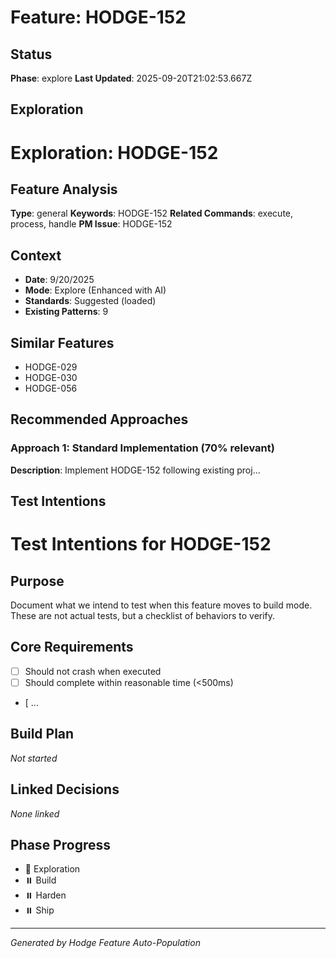 # Feature: HODGE-152

## Status
**Phase**: explore
**Last Updated**: 2025-09-20T21:02:53.667Z

## Exploration
# Exploration: HODGE-152

## Feature Analysis
**Type**: general
**Keywords**: HODGE-152
**Related Commands**: execute, process, handle
**PM Issue**: HODGE-152

## Context
- **Date**: 9/20/2025
- **Mode**: Explore (Enhanced with AI)
- **Standards**: Suggested (loaded)
- **Existing Patterns**: 9


## Similar Features
- HODGE-029
- HODGE-030
- HODGE-056




## Recommended Approaches


### Approach 1: Standard Implementation (70% relevant)
**Description**: Implement HODGE-152 following existing proj...

## Test Intentions
# Test Intentions for HODGE-152

## Purpose
Document what we intend to test when this feature moves to build mode.
These are not actual tests, but a checklist of behaviors to verify.

## Core Requirements
- [ ] Should not crash when executed
- [ ] Should complete within reasonable time (<500ms)
- [ ...

## Build Plan
_Not started_

## Linked Decisions
_None linked_




## Phase Progress
- 🔄 Exploration
- ⏸️ Build
- ⏸️ Harden
- ⏸️ Ship

---
_Generated by Hodge Feature Auto-Population_
